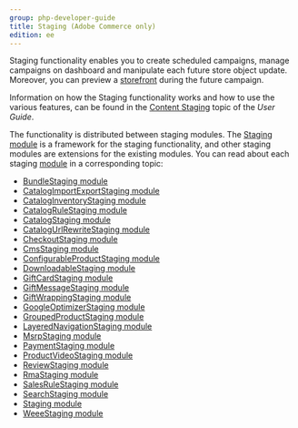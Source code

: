 ```yaml
---
group: php-developer-guide
title: Staging (Adobe Commerce only)
edition: ee
---
```


Staging functionality enables you to create scheduled campaigns, manage campaigns on dashboard and manipulate each future store object update. Moreover, you can preview a [storefront](https://glossary.magento.com/storefront) during the future campaign.

<InlineAlert variant="success" slots="text"/>

Information on how the Staging functionality works and how to use the various features, can be found in the [Content Staging](https://docs.magento.com/user-guide/cms/content-staging.html) topic of the _User Guide_.

The functionality is distributed between staging modules. The [Staging module](https://devdocs.magento.com/guides/v2.4/mrg/module-staging.html) is a framework for the staging functionality, and other staging modules are extensions for the existing modules. You can read about each staging [module](https://glossary.magento.com/module) in a corresponding topic:

-  [BundleStaging module](https://devdocs.magento.com/guides/v2.4/mrg/module-bundle-staging.html)
-  [CatalogImportExportStaging module](https://devdocs.magento.com/guides/v2.4/mrg/module-catalog-import-export-staging.html)
-  [CatalogInventoryStaging module](https://devdocs.magento.com/guides/v2.4/mrg/module-catalog-inventory-staging.html)
-  [CatalogRuleStaging module](https://devdocs.magento.com/guides/v2.4/mrg/module-catalog-rule-staging.html)
-  [CatalogStaging module](https://devdocs.magento.com/guides/v2.4/mrg/module-catalog-staging.html)
-  [CatalogUrlRewriteStaging module](https://devdocs.magento.com/guides/v2.4/mrg/module-catalog-url-rewrite-staging.html)
-  [CheckoutStaging module](https://devdocs.magento.com/guides/v2.4/mrg/module-checkout-staging.html)
-  [CmsStaging module](https://devdocs.magento.com/guides/v2.4/mrg/module-cms-staging.html)
-  [ConfigurableProductStaging module](https://devdocs.magento.com/guides/v2.4/mrg/module-configurable-product-staging.html)
-  [DownloadableStaging module](https://devdocs.magento.com/guides/v2.4/mrg/module-downloadable-staging.html)
-  [GiftCardStaging module](https://devdocs.magento.com/guides/v2.4/mrg/module-gift-card-staging.html)
-  [GiftMessageStaging module](https://devdocs.magento.com/guides/v2.4/mrg/module-gift-message-staging.html)
-  [GiftWrappingStaging module](https://devdocs.magento.com/guides/v2.4/mrg/module-gift-wrapping-staging.html)
-  [GoogleOptimizerStaging module](https://devdocs.magento.com/guides/v2.4/mrg/module-google-optimizer-staging.html)
-  [GroupedProductStaging module](https://devdocs.magento.com/guides/v2.4/mrg/module-grouped-product-staging.html)
-  [LayeredNavigationStaging module](https://devdocs.magento.com/guides/v2.4/mrg/module-layered-navigation-staging.html)
-  [MsrpStaging module](https://devdocs.magento.com/guides/v2.4/mrg/module-msrp-staging.html)
-  [PaymentStaging module](https://devdocs.magento.com/guides/v2.4/mrg/module-payment-staging.html)
-  [ProductVideoStaging module](https://devdocs.magento.com/guides/v2.4/mrg/module-product-video-staging.html)
-  [ReviewStaging module](https://devdocs.magento.com/guides/v2.4/mrg/module-review-staging.html)
-  [RmaStaging module](https://devdocs.magento.com/guides/v2.4/mrg/module-rma-staging.html)
-  [SalesRuleStaging module](https://devdocs.magento.com/guides/v2.4/mrg/module-sales-rule-staging.html)
-  [SearchStaging module](https://devdocs.magento.com/guides/v2.4/mrg/module-search-staging.html)
-  [Staging module](https://devdocs.magento.com/guides/v2.4/mrg/module-staging.html)
-  [WeeeStaging module](https://devdocs.magento.com/guides/v2.4/mrg/module-weee-staging.html)

